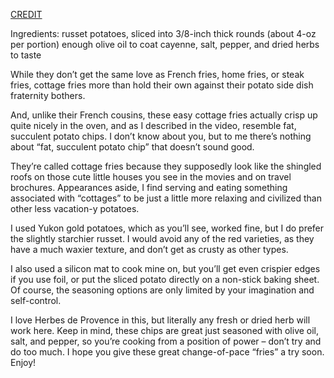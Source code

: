 [CREDIT](http://foodwishes.blogspot.com/2012/04/cottage-fries-americas-forgotten-fry.html)

Ingredients:
russet potatoes, sliced into 3/8-inch thick rounds (about 4-oz per portion)
enough olive oil to coat
cayenne, salt, pepper, and dried herbs to taste

While they don’t get the same love as French fries, home fries, or steak fries, cottage fries more than hold their own against their potato side dish fraternity bothers. 

And, unlike their French cousins, these easy cottage fries actually crisp up quite nicely in the oven, and as I described in the video, resemble fat, succulent potato chips. I don’t know about you, but to me there’s nothing about “fat, succulent potato chip” that doesn’t sound good.

They’re called cottage fries because they supposedly look like the shingled roofs on those cute little houses you see in the movies and on travel brochures. Appearances aside, I find serving and eating something associated with “cottages” to be just a little more relaxing and civilized than other less vacation-y potatoes.

I used Yukon gold potatoes, which as you’ll see, worked fine, but I do prefer the slightly starchier russet. I would avoid any of the red varieties, as they have a much waxier texture, and don’t get as crusty as other types.

I also used a silicon mat to cook mine on, but you’ll get even crispier edges if you use foil, or put the sliced potato directly on a non-stick baking sheet. Of course, the seasoning options are only limited by your imagination and self-control.

I love Herbes de Provence in this, but literally any fresh or dried herb will work here. Keep in mind, these chips are great just seasoned with olive oil, salt, and pepper, so you’re cooking from a position of power – don’t try and do too much. I hope you give these great change-of-pace “fries” a try soon. Enjoy!